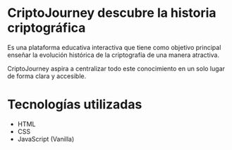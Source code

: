 # CriptoJourney descubre la historia criptográfica
Es una plataforma educativa interactiva que tiene como objetivo principal
enseñar la evolución histórica de la criptografía de una manera atractiva.

CriptoJourney aspira a centralizar todo este conocimiento en un solo lugar de forma
clara y accesible.

# Tecnologías utilizadas
- HTML
- CSS
- JavaScript (Vanilla)
